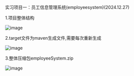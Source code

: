 实习项目一：员工信息管理系统(employeesystem)(2024.12.27)

1.项目整体结构

![image](https://github.com/user-attachments/assets/de3e62fb-b80b-48eb-8472-5e8bb1e9deee)





2.target文件为maven生成文件,需要每次重新生成

![image](https://github.com/user-attachments/assets/3eadd985-f7e1-4bdb-9b15-8cb628e8d6b6)



3.整体压缩包employeeSystem.zip

![image](https://github.com/user-attachments/assets/0232cce0-ef90-455e-82b0-1863f17953c2)


